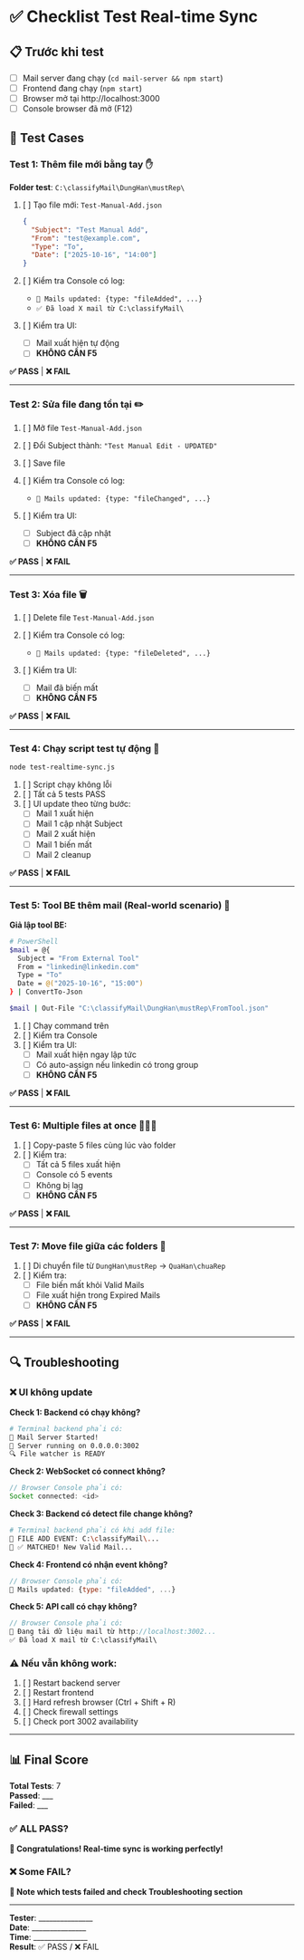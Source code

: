 # ✅ Checklist Test Real-time Sync

## 📋 Trước khi test

- [ ] Mail server đang chạy (`cd mail-server && npm start`)
- [ ] Frontend đang chạy (`npm start`)
- [ ] Browser mở tại http://localhost:3000
- [ ] Console browser đã mở (F12)

## 🧪 Test Cases

### Test 1: Thêm file mới bằng tay ✋
**Folder test**: `C:\classifyMail\DungHan\mustRep\`

1. [ ] Tạo file mới: `Test-Manual-Add.json`
   ```json
   {
     "Subject": "Test Manual Add",
     "From": "test@example.com",
     "Type": "To",
     "Date": ["2025-10-16", "14:00"]
   }
   ```

2. [ ] Kiểm tra Console có log:
   - `🔄 Mails updated: {type: "fileAdded", ...}`
   - `✅ Đã load X mail từ C:\classifyMail\`

3. [ ] Kiểm tra UI:
   - [ ] Mail xuất hiện tự động
   - [ ] **KHÔNG CẦN F5**

**✅ PASS** | **❌ FAIL**

---

### Test 2: Sửa file đang tồn tại ✏️

1. [ ] Mở file `Test-Manual-Add.json`
2. [ ] Đổi Subject thành: `"Test Manual Edit - UPDATED"`
3. [ ] Save file

4. [ ] Kiểm tra Console có log:
   - `🔄 Mails updated: {type: "fileChanged", ...}`

5. [ ] Kiểm tra UI:
   - [ ] Subject đã cập nhật
   - [ ] **KHÔNG CẦN F5**

**✅ PASS** | **❌ FAIL**

---

### Test 3: Xóa file 🗑️

1. [ ] Delete file `Test-Manual-Add.json`

2. [ ] Kiểm tra Console có log:
   - `🔄 Mails updated: {type: "fileDeleted", ...}`

3. [ ] Kiểm tra UI:
   - [ ] Mail đã biến mất
   - [ ] **KHÔNG CẦN F5**

**✅ PASS** | **❌ FAIL**

---

### Test 4: Chạy script test tự động 🤖

```bash
node test-realtime-sync.js
```

1. [ ] Script chạy không lỗi
2. [ ] Tất cả 5 tests PASS
3. [ ] UI update theo từng bước:
   - [ ] Mail 1 xuất hiện
   - [ ] Mail 1 cập nhật Subject
   - [ ] Mail 2 xuất hiện
   - [ ] Mail 1 biến mất
   - [ ] Mail 2 cleanup

**✅ PASS** | **❌ FAIL**

---

### Test 5: Tool BE thêm mail (Real-world scenario) 🔧

**Giả lập tool BE:**
```bash
# PowerShell
$mail = @{
  Subject = "From External Tool"
  From = "linkedin@linkedin.com"
  Type = "To"
  Date = @("2025-10-16", "15:00")
} | ConvertTo-Json

$mail | Out-File "C:\classifyMail\DungHan\mustRep\FromTool.json"
```

1. [ ] Chạy command trên
2. [ ] Kiểm tra Console
3. [ ] Kiểm tra UI:
   - [ ] Mail xuất hiện ngay lập tức
   - [ ] Có auto-assign nếu linkedin có trong group
   - [ ] **KHÔNG CẦN F5**

**✅ PASS** | **❌ FAIL**

---

### Test 6: Multiple files at once 📁📁📁

1. [ ] Copy-paste 5 files cùng lúc vào folder
2. [ ] Kiểm tra:
   - [ ] Tất cả 5 files xuất hiện
   - [ ] Console có 5 events
   - [ ] Không bị lag
   - [ ] **KHÔNG CẦN F5**

**✅ PASS** | **❌ FAIL**

---

### Test 7: Move file giữa các folders 🔄

1. [ ] Di chuyển file từ `DungHan\mustRep` → `QuaHan\chuaRep`
2. [ ] Kiểm tra:
   - [ ] File biến mất khỏi Valid Mails
   - [ ] File xuất hiện trong Expired Mails
   - [ ] **KHÔNG CẦN F5**

**✅ PASS** | **❌ FAIL**

---

## 🔍 Troubleshooting

### ❌ UI không update

**Check 1: Backend có chạy không?**
```bash
# Terminal backend phải có:
🚀 Mail Server Started!
📡 Server running on 0.0.0.0:3002
🔍 File watcher is READY
```

**Check 2: WebSocket có connect không?**
```javascript
// Browser Console phải có:
Socket connected: <id>
```

**Check 3: Backend có detect file change không?**
```bash
# Terminal backend phải có khi add file:
🔔 FILE ADD EVENT: C:\classifyMail\...
📁 ✅ MATCHED! New Valid Mail...
```

**Check 4: Frontend có nhận event không?**
```javascript
// Browser Console phải có:
🔄 Mails updated: {type: "fileAdded", ...}
```

**Check 5: API call có chạy không?**
```javascript
// Browser Console phải có:
🔄 Đang tải dữ liệu mail từ http://localhost:3002...
✅ Đã load X mail từ C:\classifyMail\
```

### ⚠️ Nếu vẫn không work:

1. [ ] Restart backend server
2. [ ] Restart frontend
3. [ ] Hard refresh browser (Ctrl + Shift + R)
4. [ ] Check firewall settings
5. [ ] Check port 3002 availability

---

## 📊 Final Score

**Total Tests**: 7  
**Passed**: ___  
**Failed**: ___  

### ✅ ALL PASS?
**🎉 Congratulations! Real-time sync is working perfectly!**

### ❌ Some FAIL?
**📝 Note which tests failed and check Troubleshooting section**

---

**Tester**: _______________  
**Date**: _______________  
**Time**: _______________  
**Result**: ✅ PASS / ❌ FAIL
